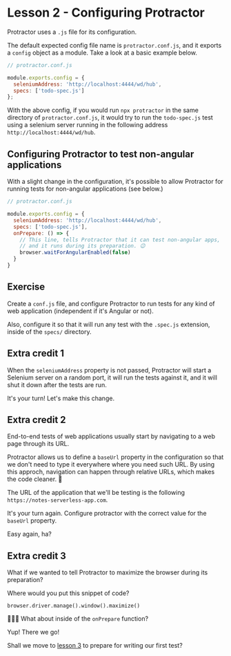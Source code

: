 # Lesson 2 - Configuring Protractor

Protractor uses a `.js` file for its configuration.

The default expected config file name is `protractor.conf.js`, and it exports a `config` object as a module. Take a look at a basic example below.

```js
// protractor.conf.js

module.exports.config = {
  seleniumAddress: 'http://localhost:4444/wd/hub',
  specs: ['todo-spec.js']
};
```

With the above config, if you would run `npx protractor` in the same directory of `protractor.conf.js`, it would try to run the `todo-spec.js` test using a selenium server running in the following address `http://localhost:4444/wd/hub`.

## Configuring Protractor to test non-angular applications

With a slight change in the configuration, it's possible to allow Protractor for running tests for non-angular applications (see below.)

```js
// protractor.conf.js

module.exports.config = {
  seleniumAddress: 'http://localhost:4444/wd/hub',
  specs: ['todo-spec.js'],
  onPrepare: () => {
    // This line, tells Protractor that it can test non-angular apps,
    // and it runs during its preparation. 😉
    browser.waitForAngularEnabled(false)
  }
}
```

## Exercise

Create a `conf.js` file, and configure Protractor to run tests for any kind of web application (independent if it's Angular or not).

Also, configure it so that it will run any test with the `.spec.js` extension, inside of the `specs/` directory.

## Extra credit 1

When the `seleniumAddress` property is not passed, Protractor will start a Selenium server on a random port, it will run the tests against it, and it will shut it down after the tests are run.

It's your turn! Let's make this change.

## Extra credit 2

End-to-end tests of web applications usually start by navigating to a web page through its URL.

Protractor allows us to define a `baseUrl` property in the configuration so that we don't need to type it everywhere where you need such URL. By using this approch, navigation can happen through relative URLs, which makes the code cleaner. 🧹

The URL of the application that we'll be testing is the following `https://notes-serverless-app.com`.

It's your turn again. Configure protractor with the correct value for the `baseUrl` property.

Easy again, ha?

## Extra credit 3

What if we wanted to tell Protractor to maximize the browser during its preparation?

Where would you put this snippet of code?

`browser.driver.manage().window().maximize()`

🕵🏻‍♀️ What about inside of the `onPrepare` function?

Yup! There we go!

Shall we move to [lesson 3](./3.md) to prepare for writing our first test?
